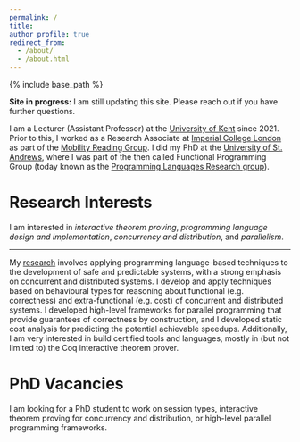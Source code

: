 ```yaml
---
permalink: /
title: 
author_profile: true
redirect_from: 
  - /about/
  - /about.html
---
```


{% include base_path %}

**Site in progress:** I am still updating this site. Please reach out if 
you have further questions.

I am a Lecturer (Assistant Professor) at the 
[University of Kent](https://www.kent.ac.uk/computing/people/3664/castro-perez-david)
since 2021.  Prior to this, I worked as a Research Associate at 
[Imperial College London](https://www.imperial.ac.uk/) 
as part of the
[Mobility Reading Group](https://mrg.cs.ox.ac.uk/people/david-castro/).
I did my PhD at the
[University of St. Andrews](https://blogs.cs.st-andrews.ac.uk/csblog/2017/11/10/phd-viva-success-david-castro/),
where I was part of the then called Functional Programming Group (today known
as the 
[Programming Languages Research group](https://plrg.cs.st-andrews.ac.uk/)).

# Research Interests

I am interested in _interactive theorem proving_, _programming language design
and implementation_, _concurrency and distribution_, and _parallelism_. 

---

My [research](/research) involves applying programming language-based
techniques to the development of safe and predictable systems, with a strong
emphasis on concurrent and distributed systems. I develop and apply techniques
based on behavioural types for reasoning about functional (e.g.  correctness)
and extra-functional (e.g. cost) of concurrent and distributed systems. I
developed high-level frameworks for parallel programming that provide
guarantees of correctness by construction, and I developed static cost analysis
for predicting the potential achievable speedups. Additionally, I am very
interested in build certified tools and languages, mostly in (but not limited
to) the Coq interactive theorem prover.

# PhD Vacancies

I am looking for a PhD student to work on session types, interactive theorem
proving for concurrency and distribution, or high-level parallel programming
frameworks.
